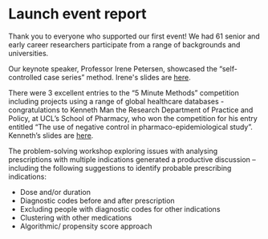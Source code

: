 # Launch event report

Thank you to everyone who supported our first event! We had 61 senior and early career researchers participate from a range of backgrounds and universities.  

Our keynote speaker, Professor Irene Petersen, showcased the “self-controlled case series” method. Irene's slides are [here](https://github.com/Pharmacoepi-Data-Collaborative/home/blob/Main/information_resources/statistical_methods/self_controlled_case_series.pdf).

There were 3 excellent entries to the “5 Minute Methods” competition including projects using a range of global healthcare databases  - congratulations to Kenneth Man the Research Department of Practice and Policy, at UCL’s School of Pharmacy, who won the competition for his entry entitled “The use of negative control in pharmaco-epidemiological study”. Kenneth’s slides are [here](https://github.com/Pharmacoepi-Data-Collaborative/home/blob/Main/information_resources/statistical_methods/negative_controls.pdf).

The problem-solving workshop exploring issues with analysing prescriptions with multiple indications generated a productive discussion – including the following suggestions to identify probable prescribing indications:
- Dose and/or duration
- Diagnostic codes before and after prescription
- Excluding people with diagnostic codes for other indications
- Clustering with other medications
- Algorithmic/ propensity score approach
